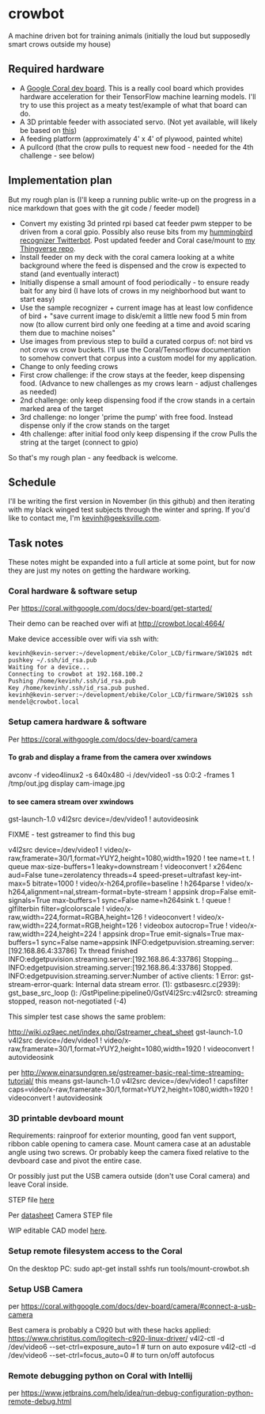 # crowbot

A machine driven bot for training animals (initially the loud but supposedly smart crows outside my house)

## Required hardware

* A [Google Coral dev board](https://coral.withgoogle.com/docs/dev-board/get-started/).  This is a really cool board which provides hardware acceleration for their TensorFlow machine learning models.  I'll try to use this project as a meaty test/example of what that board can do.
* A 3D printable feeder with associated servo. (Not yet available, will likely be based on [this](https://www.thingiverse.com/thing:3269637))
* A feeding platform (approximately 4' x 4' of plywood, painted white)
* A pullcord (that the crow pulls to request new food - needed for the 4th challenge - see below)

## Implementation plan

But my rough plan is (I'll keep a running public write-up on the progress in a nice markdown that goes with the git code / feeder model)

* Convert my existing 3d printed rpi based cat feeder pwm stepper to be driven from a coral gpio.  Possibly also reuse bits from my [hummingbird recognizer Twitterbot](https://github.com/geeksville/hummingbot). Post updated feeder and Coral case/mount to [my Thingverse repo](https://www.thingiverse.com/punkgeek/about).
* Install feeder on my deck with the coral camera looking at a white background where the feed is dispensed and the crow is expected to stand (and eventually interact)
* Initially dispense a small amount of food periodically - to ensure ready bait for any bird (I have lots of crows in my neighborhood but want to start easy)
* Use the sample recognizer + current image has at least low confidence of bird + "save current image to disk/emit a little new food 5 min from now (to allow current bird only one feeding at a time and avoid scaring them due to machine noises"
* Use images from previous step to build a curated corpus of: not bird vs not crow vs crow buckets.  I'll use the Coral/Tensorflow documentation to somehow convert that corpus into a custom model for my application.
* Change to only feeding crows
* First crow challenge: if the crow stays at the feeder, keep dispensing food. (Advance to new challenges as my crows learn - adjust challenges as needed)
* 2nd challenge: only keep dispensing food if the crow stands in a certain marked area of the target
* 3rd challenge: no longer 'prime the pump' with free food.  Instead dispense only if the crow stands on the target
* 4th challenge: after initial food only keep dispensing if the crow Pulls the string at the target (connect to gpio)

So that's my rough plan - any feedback is welcome.

## Schedule

I'll be writing the first version in November (in this github) and then iterating with my black winged test subjects through the winter and spring.
If you'd like to contact me, I'm kevinh@geeksville.com.

## Task notes

These notes might be expanded into a full article at some point, but for now they are just my notes on getting the hardware working.

### Coral hardware & software setup

Per https://coral.withgoogle.com/docs/dev-board/get-started/

Their demo can be reached over wifi at http://crowbot.local:4664/

Make device accessible over wifi via ssh with:
```
kevinh@kevin-server:~/development/ebike/Color_LCD/firmware/SW102$ mdt pushkey ~/.ssh/id_rsa.pub
Waiting for a device...
Connecting to crowbot at 192.168.100.2
Pushing /home/kevinh/.ssh/id_rsa.pub
Key /home/kevinh/.ssh/id_rsa.pub pushed.
kevinh@kevin-server:~/development/ebike/Color_LCD/firmware/SW102$ ssh mendel@crowbot.local
```

### Setup camera hardware & software

Per https://coral.withgoogle.com/docs/dev-board/camera

#### To grab and display a frame from the camera over xwindows

avconv -f video4linux2 -s 640x480 -i /dev/video1 -ss 0:0:2 -frames 1 /tmp/out.jpg
display cam-image.jpg

#### to see camera stream over xwindows

gst-launch-1.0 v4l2src device=/dev/video1 ! autovideosink

FIXME - test gstreamer to find this bug

v4l2src device=/dev/video1 ! video/x-raw,framerate=30/1,format=YUY2,height=1080,width=1920 ! tee name=t
t. ! queue max-size-buffers=1 leaky=downstream ! videoconvert ! x264enc aud=False tune=zerolatency threads=4 speed-preset=ultrafast key-int-max=5 bitrate=1000 ! video/x-h264,profile=baseline ! h264parse ! video/x-h264,alignment=nal,stream-format=byte-stream ! appsink drop=False emit-signals=True max-buffers=1 sync=False name=h264sink
t. ! queue ! glfilterbin filter=glcolorscale ! video/x-raw,width=224,format=RGBA,height=126 ! videoconvert ! video/x-raw,width=224,format=RGB,height=126 ! videobox autocrop=True ! video/x-raw,width=224,height=224 ! appsink drop=True emit-signals=True max-buffers=1 sync=False name=appsink
INFO:edgetpuvision.streaming.server:[192.168.86.4:33786] Tx thread finished
INFO:edgetpuvision.streaming.server:[192.168.86.4:33786] Stopping...
INFO:edgetpuvision.streaming.server:[192.168.86.4:33786] Stopped.
INFO:edgetpuvision.streaming.server:Number of active clients: 1
Error: gst-stream-error-quark: Internal data stream error. (1): gstbasesrc.c(2939): gst_base_src_loop (): /GstPipeline:pipeline0/GstV4l2Src:v4l2src0:
streaming stopped, reason not-negotiated (-4)

This simpler test case shows the same problem:

http://wiki.oz9aec.net/index.php/Gstreamer_cheat_sheet
gst-launch-1.0 v4l2src device=/dev/video1 ! video/x-raw,framerate=30/1,format=YUY2,height=1080,width=1920 ! videoconvert ! autovideosink

per http://www.einarsundgren.se/gstreamer-basic-real-time-streaming-tutorial/ this means
gst-launch-1.0 v4l2src device=/dev/video1 ! capsfilter caps=video/x-raw,framerate=30/1,format=YUY2,height=1080,width=1920 ! videoconvert ! autovideosink


### 3D printable devboard mount

Requirements: rainproof for exterior mounting, good fan vent support, ribbon cable opening to camera case.  Mount camera case at an adustable angle using two screws.  Or probably keep the camera fixed relative to the devboard case and pivot the entire case.

Or possibly just put the USB camera outside (don't use Coral camera) and leave Coral inside.

STEP file [here](https://coral.withgoogle.com/docs/dev-board/datasheet/)

Per [datasheet](https://coral.withgoogle.com/docs/camera/datasheet/) Camera STEP file

WIP editable CAD model [here](https://cad.onshape.com/documents/f2a0b54590053dee5f07391b/w/a71138c8f6a13ec4c8450d21/e/8161a625f06e7b739b82fb44).

### Setup remote filesystem access to the Coral

On the desktop PC:
sudo apt-get install sshfs
run tools/mount-crowbot.sh

### Setup USB Camera

per <https://coral.withgoogle.com/docs/dev-board/camera/#connect-a-usb-camera>

Best camera is probably a C920 but with these hacks applied: <https://www.christitus.com/logitech-c920-linux-driver/>
v4l2-ctl -d /dev/video6 --set-ctrl=exposure_auto=1 # turn on auto exposure
v4l2-ctl -d /dev/video6 --set-ctrl=focus_auto=0 # to turn on/off autofocus

### Remote debugging python on Coral with Intellij

per <https://www.jetbrains.com/help/idea/run-debug-configuration-python-remote-debug.html>
